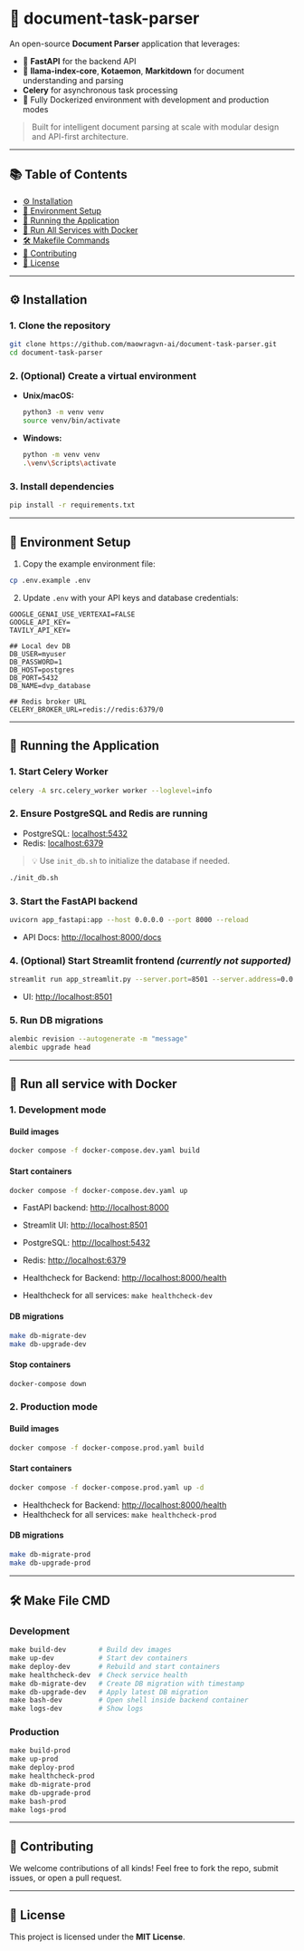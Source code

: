 # 📄 document-task-parser

An open-source **Document Parser** application that leverages:

* 🚀 **FastAPI** for the backend API
* 🧠 **llama-index-core**, **Kotaemon**, **Markitdown** for document understanding and parsing
* **Celery** for asynchronous task processing
* 🔧 Fully Dockerized environment with development and production modes

> Built for intelligent document parsing at scale with modular design and API-first architecture.

---

## 📚 Table of Contents

* [⚙️ Installation](#️-installation)
* [🔐 Environment Setup](#-environment-setup)
* [🚀 Running the Application](#-running-the-application)
* [🐳 Run All Services with Docker](#-run-all-service-with-docker)
* [🛠 Makefile Commands](#-make-file-cmd)
* [🤝 Contributing](#-contributing)
* [📄 License](#-license)

---

## ⚙️ Installation

### 1. Clone the repository

```bash
git clone https://github.com/maowragvn-ai/document-task-parser.git
cd document-task-parser
```

### 2. (Optional) Create a virtual environment

* **Unix/macOS:**

  ```bash
  python3 -m venv venv
  source venv/bin/activate
  ```

* **Windows:**

  ```bash
  python -m venv venv
  .\venv\Scripts\activate
  ```

### 3. Install dependencies

```bash
pip install -r requirements.txt
```

---

## 🔐 Environment Setup

1. Copy the example environment file:

```bash
cp .env.example .env
```

2. Update `.env` with your API keys and database credentials:

```env
GOOGLE_GENAI_USE_VERTEXAI=FALSE
GOOGLE_API_KEY=
TAVILY_API_KEY=

## Local dev DB
DB_USER=myuser
DB_PASSWORD=1
DB_HOST=postgres
DB_PORT=5432
DB_NAME=dvp_database

## Redis broker URL
CELERY_BROKER_URL=redis://redis:6379/0
```

---

## 🚀 Running the Application

### 1. Start Celery Worker

```bash
celery -A src.celery_worker worker --loglevel=info
```

### 2. Ensure PostgreSQL and Redis are running

* PostgreSQL: [localhost:5432](http://localhost:5432)
* Redis: [localhost:6379](http://localhost:6379)

> 💡 Use `init_db.sh` to initialize the database if needed.

```bash
./init_db.sh
```

### 3. Start the FastAPI backend

```bash
uvicorn app_fastapi:app --host 0.0.0.0 --port 8000 --reload
```

* API Docs: [http://localhost:8000/docs](http://localhost:8000/docs)

### 4. (Optional) Start Streamlit frontend *(currently not supported)*

```bash
streamlit run app_streamlit.py --server.port=8501 --server.address=0.0.0.0
```

* UI: [http://localhost:8501](http://localhost:8501)

### 5. Run DB migrations

```bash
alembic revision --autogenerate -m "message"
alembic upgrade head
```

---

## 🐳 Run all service with Docker

### 1. Development mode

#### Build images

```bash
docker compose -f docker-compose.dev.yaml build
```

#### Start containers

```bash
docker compose -f docker-compose.dev.yaml up
```

* FastAPI backend: [http://localhost:8000](http://localhost:8000)
* Streamlit UI: [http://localhost:8501](http://localhost:8501)
* PostgreSQL: [http://localhost:5432](http://localhost:5432)
* Redis: [http://localhost:6379](http://localhost:6379)

* Healthcheck for Backend: [http://localhost:8000/health](http://localhost:8000/health)
* Healthcheck for all services: `make healthcheck-dev`

#### DB migrations

```bash
make db-migrate-dev
make db-upgrade-dev
```

#### Stop containers

```bash
docker-compose down
```

### 2. Production mode

#### Build images

```bash
docker compose -f docker-compose.prod.yaml build
```

#### Start containers

```bash
docker compose -f docker-compose.prod.yaml up -d
```

* Healthcheck for Backend: [http://localhost:8000/health](http://localhost:8000/health)
* Healthcheck for all services: `make healthcheck-prod`

#### DB migrations

```bash
make db-migrate-prod
make db-upgrade-prod
```

---

## 🛠 Make File CMD

### Development

```makefile
make build-dev        # Build dev images
make up-dev           # Start dev containers
make deploy-dev       # Rebuild and start containers
make healthcheck-dev  # Check service health
make db-migrate-dev   # Create DB migration with timestamp
make db-upgrade-dev   # Apply latest DB migration
make bash-dev         # Open shell inside backend container
make logs-dev         # Show logs
```

### Production

```makefile
make build-prod
make up-prod
make deploy-prod
make healthcheck-prod
make db-migrate-prod
make db-upgrade-prod
make bash-prod
make logs-prod
```

---

## 🤝 Contributing

We welcome contributions of all kinds!
Feel free to fork the repo, submit issues, or open a pull request.

---

## 📄 License

This project is licensed under the **MIT License**.